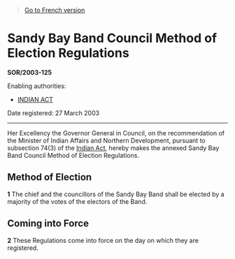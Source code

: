 > [Go to French version](/fr/Règlements/Décrets,%20ordonnances%20et%20règlements%20statutaires/2003/125.md)

# Sandy Bay Band Council Method of Election Regulations

**SOR/2003-125**

Enabling authorities: 
- [INDIAN ACT](/en/Acts/Revised%20Statutes%20of%20Canada/I/I-5.md)

Date registered: 27 March 2003

----------

Her Excellency the Governor General in Council, on the recommendation of the Minister of Indian Affairs and Northern Development, pursuant to subsection 74(3) of the [Indian Act](/en/Acts/Revised%20Statutes%20of%20Canada/I/I-5.md), hereby makes the annexed Sandy Bay Band Council Method of Election Regulations.




## Method of Election


**1** The chief and the councillors of the Sandy Bay Band shall be elected by a majority of the votes of the electors of the Band.




## Coming into Force


**2** These Regulations come into force on the day on which they are registered.


